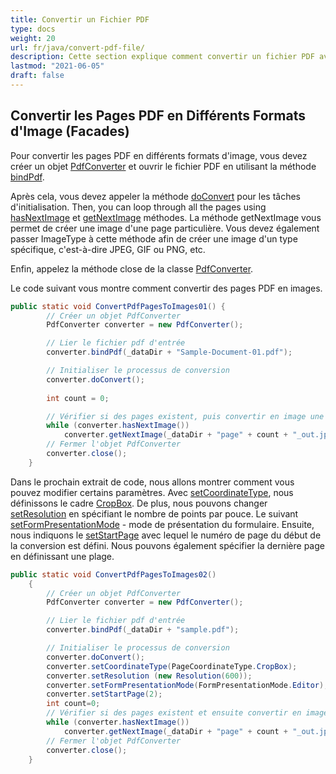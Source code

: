 ```yaml
---
title: Convertir un Fichier PDF
type: docs
weight: 20
url: fr/java/convert-pdf-file/
description: Cette section explique comment convertir un fichier PDF avec Aspose.PDF Facades en utilisant la classe PdfConverter.
lastmod: "2021-06-05"
draft: false
---
```


## Convertir les Pages PDF en Différents Formats d'Image (Facades)

Pour convertir les pages PDF en différents formats d'image, vous devez créer un objet [PdfConverter](https://reference.aspose.com/pdf/java/com.aspose.pdf.facades/PdfConverter) et ouvrir le fichier PDF en utilisant la méthode [bindPdf](https://reference.aspose.com/pdf/java/com.aspose.pdf.facades/PdfConverter#bindPdf-java.lang.String-).

Après cela, vous devez appeler la méthode [doConvert](https://reference.aspose.com/pdf/java/com.aspose.pdf.facades/PdfConverter#doConvert--) pour les tâches d'initialisation.
 Then, you can loop through all the pages using [hasNextImage](https://reference.aspose.com/pdf/java/com.aspose.pdf.facades/PdfConverter#hasNextImage--) et [getNextImage](https://reference.aspose.com/pdf/java/com.aspose.pdf.facades/PdfConverter#getNextImage-java.io.OutputStream-) méthodes. La méthode getNextImage vous permet de créer une image d'une page particulière. Vous devez également passer ImageType à cette méthode afin de créer une image d'un type spécifique, c'est-à-dire JPEG, GIF ou PNG, etc.

Enfin, appelez la méthode close de la classe [PdfConverter](https://reference.aspose.com/pdf/java/com.aspose.pdf.facades/PdfConverter).

Le code suivant vous montre comment convertir des pages PDF en images.

```java
public static void ConvertPdfPagesToImages01() {
        // Créer un objet PdfConverter
        PdfConverter converter = new PdfConverter();

        // Lier le fichier pdf d'entrée
        converter.bindPdf(_dataDir + "Sample-Document-01.pdf");

        // Initialiser le processus de conversion
        converter.doConvert();
        
        int count = 0;

        // Vérifier si des pages existent, puis convertir en image une par une
        while (converter.hasNextImage())
            converter.getNextImage(_dataDir + "page" + count + "_out.jpg", ImageType.getJpeg());
        // Fermer l'objet PdfConverter
        converter.close();
    }
```

Dans le prochain extrait de code, nous allons montrer comment vous pouvez modifier certains paramètres. Avec [setCoordinateType](https://reference.aspose.com/pdf/java/com.aspose.pdf.facades/PdfConverter#setCoordinateType-int-), nous définissons le cadre [CropBox](https://reference.aspose.com/pdf/java/com.aspose.pdf/PageCoordinateType#CropBox). De plus, nous pouvons changer [setResolution](https://reference.aspose.com/pdf/java/com.aspose.pdf.facades/PdfConverter#setResolution-com.aspose.pdf.devices.Resolution-) en spécifiant le nombre de points par pouce. Le suivant [setFormPresentationMode](https://reference.aspose.com/pdf/java/com.aspose.pdf.facades/PdfConverter#setFormPresentationMode-int-) - mode de présentation du formulaire. Ensuite, nous indiquons le [setStartPage](https://reference.aspose.com/pdf/java/com.aspose.pdf.facades/PdfConverter#setStartPage-int-) avec lequel le numéro de page du début de la conversion est défini. Nous pouvons également spécifier la dernière page en définissant une plage.

```java
public static void ConvertPdfPagesToImages02()
    {
        // Créer un objet PdfConverter
        PdfConverter converter = new PdfConverter();

        // Lier le fichier pdf d'entrée
        converter.bindPdf(_dataDir + "sample.pdf");

        // Initialiser le processus de conversion
        converter.doConvert();
        converter.setCoordinateType(PageCoordinateType.CropBox);
        converter.setResolution (new Resolution(600));
        converter.setFormPresentationMode(FormPresentationMode.Editor);
        converter.setStartPage(2);
        int count=0;
        // Vérifier si des pages existent et ensuite convertir en image une par une
        while (converter.hasNextImage())
            converter.getNextImage(_dataDir + "page" + count + "_out.jpg", ImageType.getJpeg());
        // Fermer l'objet PdfConverter
        converter.close();
    }
```